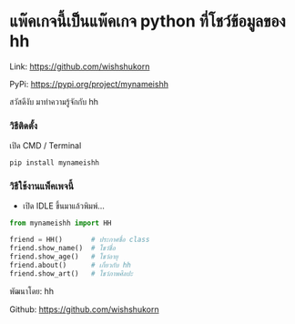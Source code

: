 # แพ๊คเกจนี้เป็นแพ๊คเกจ python ที่โชว์ข้อมูลของ hh

Link: https://github.com/wishshukorn

PyPi: https://pypi.org/project/mynameishh

สวัสดีงับ มาทำความรู้จักกับ hh

### วิธีติดตั้ง

เปิด CMD / Terminal

```python
pip install mynameishh
```

### วิธีใช้งานแพ็คเพจนี้

- เปิด IDLE ขึ้นมาแล้วพิมพ์...

```python
from mynameishh import HH

friend = HH()		# ประกาศชื่อ class
friend.show_name()	# โชว์ชื่อ
friend.show_age()	# โชว์อายุ
friend.about()		# เกี่ยวกับ hh
friend.show_art()	# โชว์ภาพศิลปะ
```

พัฒนาโดย: hh

Github: https://github.com/wishshukorn